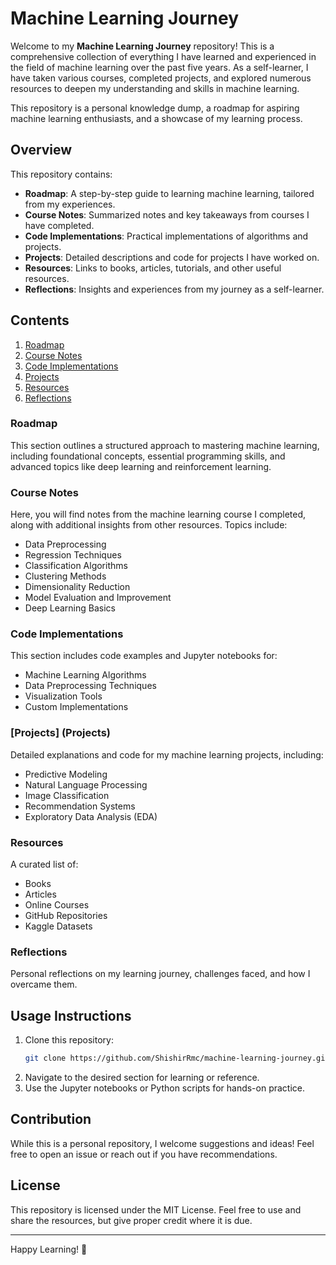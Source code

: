 # Machine Learning Journey

Welcome to my **Machine Learning Journey** repository! This is a comprehensive collection of everything I have learned and experienced in the field of machine learning over the past five years. As a self-learner, I have taken various courses, completed projects, and explored numerous resources to deepen my understanding and skills in machine learning.

This repository is a personal knowledge dump, a roadmap for aspiring machine learning enthusiasts, and a showcase of my learning process.

## Overview
This repository contains:

- **Roadmap**: A step-by-step guide to learning machine learning, tailored from my experiences.
- **Course Notes**: Summarized notes and key takeaways from courses I have completed.
- **Code Implementations**: Practical implementations of algorithms and projects.
- **Projects**: Detailed descriptions and code for projects I have worked on.
- **Resources**: Links to books, articles, tutorials, and other useful resources.
- **Reflections**: Insights and experiences from my journey as a self-learner.

## Contents

1. [Roadmap](#roadmap)
2. [Course Notes](#course-notes)
3. [Code Implementations](#code-implementations)
4. [Projects](#Projects)
5. [Resources](#resources)
6. [Reflections](#reflections)

### Roadmap
This section outlines a structured approach to mastering machine learning, including foundational concepts, essential programming skills, and advanced topics like deep learning and reinforcement learning.

### Course Notes
Here, you will find notes from the machine learning course I completed, along with additional insights from other resources. Topics include:

- Data Preprocessing
- Regression Techniques
- Classification Algorithms
- Clustering Methods
- Dimensionality Reduction
- Model Evaluation and Improvement
- Deep Learning Basics

### Code Implementations
This section includes code examples and Jupyter notebooks for:

- Machine Learning Algorithms
- Data Preprocessing Techniques
- Visualization Tools
- Custom Implementations

### [Projects] (Projects)
Detailed explanations and code for my machine learning projects, including:

- Predictive Modeling
- Natural Language Processing
- Image Classification
- Recommendation Systems
- Exploratory Data Analysis (EDA)

### Resources
A curated list of:

- Books
- Articles
- Online Courses
- GitHub Repositories
- Kaggle Datasets

### Reflections
Personal reflections on my learning journey, challenges faced, and how I overcame them. 

## Usage Instructions

1. Clone this repository:
   ```bash
   git clone https://github.com/ShishirRmc/machine-learning-journey.git
   ```
2. Navigate to the desired section for learning or reference.
3. Use the Jupyter notebooks or Python scripts for hands-on practice.

## Contribution
While this is a personal repository, I welcome suggestions and ideas! Feel free to open an issue or reach out if you have recommendations.

## License
This repository is licensed under the MIT License. Feel free to use and share the resources, but give proper credit where it is due.

---

Happy Learning! 🚀
